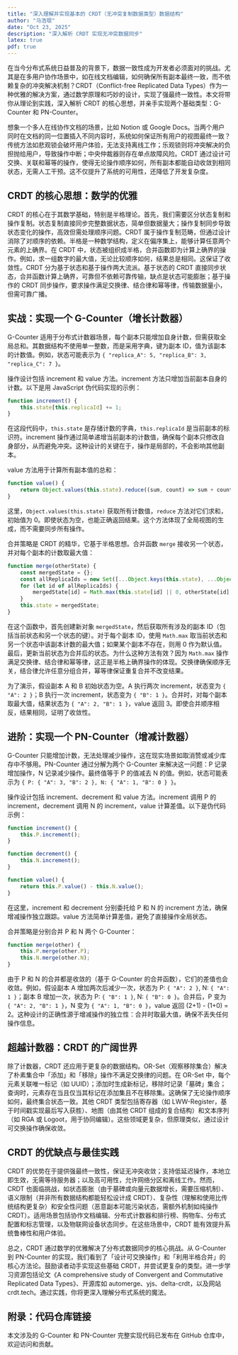 ```yaml
---
title: "深入理解并实现基本的 CRDT（无冲突复制数据类型）数据结构"
author: "马浩琨"
date: "Oct 23, 2025"
description: "深入解析 CRDT 实现无冲突数据同步"
latex: true
pdf: true
---
```


在当今分布式系统日益普及的背景下，数据一致性成为开发者必须面对的挑战。尤其是在多用户协作场景中，如在线文档编辑，如何确保所有副本最终一致，而不依赖复杂的冲突解决机制？CRDT（Conflict-free Replicated Data Types）作为一种优雅的解决方案，通过数学原理和巧妙的设计，实现了强最终一致性。本文将带你从理论到实践，深入解析 CRDT 的核心思想，并亲手实现两个基础类型：G-Counter 和 PN-Counter。


想象一个多人在线协作文档的场景，比如 Notion 或 Google Docs。当两个用户同时在文档的同一位置插入不同内容时，系统如何保证所有用户的视图最终一致？传统方法如悲观锁会破坏用户体验，无法支持离线工作；乐观锁则将冲突解决的负担抛给用户，导致操作中断；中央仲裁器则存在单点故障风险。CRDT 通过设计可交换、关联和幂等的操作，使得无论操作顺序如何，所有副本都能自动收敛到相同状态，无需人工干预。这不仅提升了系统的可用性，还降低了开发复杂度。

## CRDT 的核心思想：数学的优雅

CRDT 的核心在于其数学基础，特别是半格理论。首先，我们需要区分状态复制和操作复制。状态复制直接同步完整数据状态，简单但数据量大；操作复制同步导致状态变化的操作，高效但需处理顺序问题。CRDT 属于操作复制范畴，但通过设计消除了对顺序的依赖。半格是一种数学结构，定义在偏序集上，能够计算任意两个元素的上确界。在 CRDT 中，状态被组织成半格，合并函数即为计算上确界的操作。例如，求一组数字的最大值，无论比较顺序如何，结果总是相同。这保证了收敛性。CRDT 分为基于状态和基于操作两大流派。基于状态的 CRDT 直接同步状态，合并函数计算上确界，可靠但不依赖可靠传输，缺点是状态可能膨胀；基于操作的 CRDT 同步操作，要求操作满足交换律、结合律和幂等律，传输数据量小，但需可靠广播。

## 实战：实现一个 G-Counter（增长计数器）

G-Counter 适用于分布式计数器场景，每个副本只能增加自身计数，但需获取全局总和。其数据结构不使用单一整数，而是采用字典，键为副本 ID，值为该副本的计数值。例如，状态可能表示为 `{ "replica_A": 5, "replica_B": 3, "replica_C": 7 }`。

操作设计包括 increment 和 value 方法。increment 方法只增加当前副本自身的计数。以下是用 JavaScript 伪代码实现的示例：

```javascript
function increment() {
    this.state[this.replicaId] += 1;
}
```

在这段代码中，`this.state` 是存储计数的字典，`this.replicaId` 是当前副本的标识符。increment 操作通过简单递增当前副本的计数值，确保每个副本只修改自身部分，从而避免冲突。这种设计的关键在于，操作是局部的，不会影响其他副本。

value 方法用于计算所有副本值的总和：

```javascript
function value() {
    return Object.values(this.state).reduce((sum, count) => sum + count, 0);
}
```

这里，`Object.values(this.state)` 获取所有计数值，`reduce` 方法对它们求和，初始值为 0。即使状态为空，也能正确返回结果。这个方法体现了全局视图的生成，而不需要同步所有操作。

合并策略是 CRDT 的精华，它基于半格思想。合并函数 `merge` 接收另一个状态，并对每个副本的计数取最大值：

```javascript
function merge(otherState) {
    const mergedState = {};
    const allReplicaIds = new Set([...Object.keys(this.state), ...Object.keys(otherState)]);
    for (let id of allReplicaIds) {
        mergedState[id] = Math.max(this.state[id] || 0, otherState[id] || 0);
    }
    this.state = mergedState;
}
```

在这个函数中，首先创建新对象 `mergedState`，然后获取所有涉及的副本 ID（包括当前状态和另一个状态的键）。对于每个副本 ID，使用 `Math.max` 取当前状态和另一个状态中该副本计数的最大值；如果某个副本不存在，则用 0 作为默认值。最后，更新当前状态为合并后的状态。为什么这种方法有效？因为 `Math.max` 操作满足交换律、结合律和幂等律，这正是半格上确界操作的体现。交换律确保顺序无关，结合律允许任意分组合并，幂等律保证重复合并不改变结果。

为了演示，假设副本 A 和 B 初始状态为空。A 执行两次 increment，状态变为 `{ "A": 2 }`；B 执行一次 increment，状态变为 `{ "B": 1 }`。合并时，对每个副本取最大值，结果状态为 `{ "A": 2, "B": 1 }`，value 返回 3。即使合并顺序相反，结果相同，证明了收敛性。

## 进阶：实现一个 PN-Counter（增减计数器）

G-Counter 只能增加计数，无法处理减少操作，这在现实场景如取消赞或减少库存中不够用。PN-Counter 通过分解为两个 G-Counter 来解决这一问题：P 记录增加操作，N 记录减少操作。最终值等于 P 的值减去 N 的值。例如，状态可能表示为 `{ P: { "A": 3, "B": 2 }, N: { "A": 1, "B": 0 } }`。

操作设计包括 increment、decrement 和 value 方法。increment 调用 P 的 increment，decrement 调用 N 的 increment，value 计算差值。以下是伪代码示例：

```javascript
function increment() {
    this.P.increment();
}

function decrement() {
    this.N.increment();
}

function value() {
    return this.P.value() - this.N.value();
}
```

在这里，increment 和 decrement 分别委托给 P 和 N 的 increment 方法，确保增减操作独立跟踪。value 方法简单计算差值，避免了直接操作全局状态。

合并策略是分别合并 P 和 N 两个 G-Counter：

```javascript
function merge(other) {
    this.P.merge(other.P);
    this.N.merge(other.N);
}
```

由于 P 和 N 的合并都是收敛的（基于 G-Counter 的合并函数），它们的差值也会收敛。例如，假设副本 A 增加两次后减少一次，状态为 P: `{ "A": 2 }`, N: `{ "A": 1 }`；副本 B 增加一次，状态为 P: `{ "B": 1 }`, N: `{ "B": 0 }`。合并后，P 变为 `{ "A": 2, "B": 1 }`，N 变为 `{ "A": 1, "B": 0 }`，value 返回 (2+1) - (1+0) = 2。这种设计的正确性源于增减操作的独立性：合并时取最大值，确保不丢失任何操作信息。

## 超越计数器：CRDT 的广阔世界

除了计数器，CRDT 还应用于更复杂的数据结构。OR-Set（观察移除集合）解决了朴素集合中「添加」和「移除」操作不满足交换律的问题。在 OR-Set 中，每个元素关联唯一标记（如 UUID）；添加时生成新标记，移除时记录「墓碑」集合；查询时，元素存在当且仅当其标记在添加集且不在移除集。这确保了无论操作顺序如何，最终集合状态一致。其他 CRDT 类型包括寄存器（如 LWW-Register，基于时间戳实现最后写入获胜）、地图（由其他 CRDT 组成的复合结构）和文本序列（如 RGA 或 Logoot，用于协同编辑）。这些领域更复杂，但原理类似，通过设计可交换操作确保收敛。

## CRDT 的优缺点与最佳实践

CRDT 的优势在于提供强最终一致性，保证无冲突收敛；支持低延迟操作，本地立即生效，无需等待服务器；以及高可用性，允许网络分区和离线工作。然而，CRDT 也面临挑战，如状态膨胀（由于墓碑或向量元数据增长，需要压缩机制）、语义限制（并非所有数据结构都能轻松设计成 CRDT）、复杂性（理解和使用比传统结构更复杂）和安全性问题（恶意副本可能污染状态，需额外机制如纯操作 CRDT）。适用场景包括协作文档编辑、分布式计数器和排行榜、购物车、分布式配置和标志管理，以及物联网设备状态同步。在这些场景中，CRDT 能有效提升系统鲁棒性和用户体验。


总之，CRDT 通过数学的优雅解决了分布式数据同步的核心挑战。从 G-Counter 到 PN-Counter 的实现，我们看到了「设计可交换操作」和「利用半格合并」的核心方法论。鼓励读者动手实现这些基础 CRDT，并尝试更复杂的类型。进一步学习资源包括论文《A comprehensive study of Convergent and Commutative Replicated Data Types》、开源库如 automerge、yjs、delta-crdt，以及网站 crdt.tech。通过实践，你将更深入理解分布式系统的魔法。

## 附录：代码仓库链接

本文涉及的 G-Counter 和 PN-Counter 完整实现代码已发布在 GitHub 仓库中，欢迎访问和贡献。
